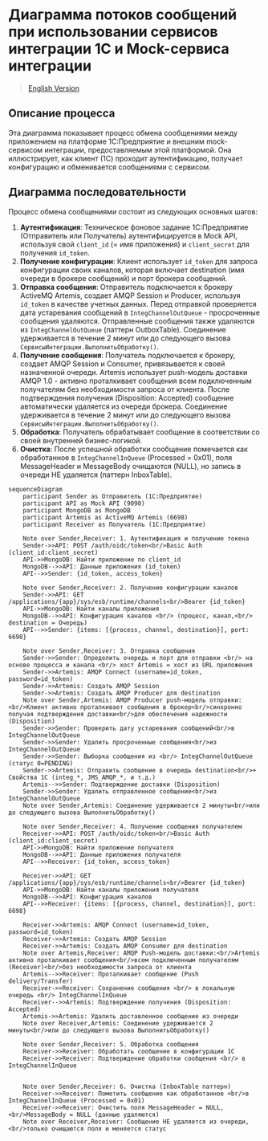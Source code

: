 # Диаграмма потоков сообщений при использовании сервисов интеграции 1С и Mock-сервиса интеграции
> [English Version](MessageFlowDiagram_EN.md)

## Описание процесса

Эта диаграмма показывает процесс обмена сообщениями между приложением на платформе 1С:Предприятие и внешним mock-сервисом интеграции, предоставляемым этой платформой. Она иллюстрирует, как клиент (1С) проходит аутентификацию, получает конфигурацию и обменивается сообщениями с сервисом.


## Диаграмма последовательности

Процесс обмена сообщениями состоит из следующих основных шагов:

1.  **Аутентификация**: Техническое фоновое задание 1С:Предприятие (Отправитель или Получатель) аутентифицируется в Mock API, используя свой `client_id` (= имя приложения) и `client_secret`  для получения `id_token`.
2.  **Получение конфигурации**: Клиент использует `id_token` для запроса конфигурации своих каналов, которая включает destination (имя очереди в брокере сообщений) и порт брокера сообщений.
3.  **Отправка сообщения**: Отправитель подключается к брокеру ActiveMQ Artemis, создает AMQP Session и Producer, используя `id_token` в качестве учетных данных. Перед отправкой проверяется дата устаревания сообщений в `IntegChannelOutQueue` - просроченные сообщения удаляются. Отправленные сообщения также удаляются из `IntegChannelOutQueue` (паттерн OutboxTable). Соединение удерживается в течение 2 минут или до следующего вызова `СервисыИнтеграции.ВыполнитьОбработку()`.
4.  **Получение сообщения**: Получатель подключается к брокеру, создает AMQP Session и Consumer, привязывается к своей назначенной очереди. Artemis использует push-модель доставки AMQP 1.0 - активно проталкивает сообщения всем подключенным получателям без необходимости запроса от клиента. После подтверждения получения (Disposition: Accepted) сообщение автоматически удаляется из очереди брокера. Соединение удерживается в течение 2 минут или до следующего вызова `СервисыИнтеграции.ВыполнитьОбработку()`.
5.  **Обработка**: Получатель обрабатывает сообщение в соответствии со своей внутренней бизнес-логикой.
6.  **Очистка**: После успешной обработки сообщение помечается как обработанное в `IntegChannelInQueue` (Processed = 0x01), поля MessageHeader и MessageBody очищаются (NULL), но запись в очереди НЕ удаляется (паттерн InboxTable).

```mermaid
sequenceDiagram
    participant Sender as Отправитель (1С:Предприятие)
    participant API as Mock API (9090)
    participant MongoDB as MongoDB
    participant Artemis as ActiveMQ Artemis (6698)
    participant Receiver as Получатель (1С:Предприятие)

    Note over Sender,Receiver: 1. Аутентификация и получение токена
    Sender->>API: POST /auth/oidc/token<br/>Basic Auth (client_id:client_secret)
    API->>MongoDB: Найти приложение по client_id
    MongoDB-->>API: Данные приложения (id_token)
    API-->>Sender: {id_token, access_token}

    Note over Sender,Receiver: 2. Получение конфигурации каналов
    Sender->>API: GET /applications/{app}/sys/esb/runtime/channels<br/>Bearer {id_token}
    API->>MongoDB: Найти каналы приложения
    MongoDB-->>API: Конфигурация каналов <br/> (процесс, канал,<br/> destination = Очередь)
    API-->>Sender: {items: [{process, channel, destination}], port: 6698}

    Note over Sender,Receiver: 3. Отправка сообщения
    Sender->>Sender: Определить очередь и порт для отправки <br/> на основе процесса и канала <br/> хост Artemis = хост из URL приложения
    Sender->>Artemis: AMQP Connect (username=id_token, password=id_token)
    Sender->>Artemis: Создать AMQP Session
    Sender->>Artemis: Создать AMQP Producer для destination
    Note over Sender,Artemis: AMQP Producer push-модель отправки:<br/>Клиент активно проталкивает сообщения в брокер<br/>синхронно получая подтверждения доставки<br/>для обеспечения надежности (Disposition)
    Sender->>Sender: Проверить дату устаревания сообщений<br/>в IntegChannelOutQueue
    Sender->>Sender: Удалить просроченные сообщения<br/>из IntegChannelOutQueue
    Sender->>Sender: Выборка сообщения из <br/> IntegChannelOutQueue (статус 0=PENDING)
    Sender->>Artemis: Отправить сообщение в очередь destination<br/>+ Свойства 1С (integ_*, JMS_AMQP_*, и т.д.)
    Artemis-->>Sender: Подтверждение доставки (Disposition)
    Sender->>Sender: Удалить отправленное сообщение<br/>из IntegChannelOutQueue
    Note over Sender,Artemis: Соединение удерживается 2 минуты<br/>или до следующего вызова ВыполнитьОбработку()

    Note over Sender,Receiver: 4. Получение сообщения получателем
    Receiver->>API: POST /auth/oidc/token<br/>Basic Auth (client_id:client_secret)
    API->>MongoDB: Найти приложение получателя
    MongoDB-->>API: Данные приложения получателя
    API-->>Receiver: {id_token, access_token}

    Receiver->>API: GET /applications/{app}/sys/esb/runtime/channels<br/>Bearer {id_token}
    API->>MongoDB: Найти каналы приложения получателя
    MongoDB-->>API: Конфигурация каналов
    API-->>Receiver: {items: [{process, channel, destination}], port: 6698}

    Receiver->>Artemis: AMQP Connect (username=id_token, password=id_token)
    Receiver->>Artemis: Создать AMQP Session
    Receiver->>Artemis: Создать AMQP Consumer для destination
    Note over Artemis,Receiver: AMQP Push-модель доставки:<br/>Artemis активно проталкивает сообщения<br/>всем подключенным получателям (Receiver)<br/>без необходимости запроса от клиента
    Artemis-->>Receiver: Проталкивает сообщение (Push delivery/Transfer)
    Receiver->>Receiver: Сохранение сообщения <br/> в локальную очередь <br/> IntegChannelInQueue
    Receiver-->>Artemis: Подтверждение получения (Disposition: Accepted)
    Artemis->>Artemis: Удалить доставленное сообщение из очереди
    Note over Receiver,Artemis: Соединение удерживается 2 минуты<br/>или до следующего вызова ВыполнитьОбработку()

    Note over Sender,Receiver: 5. Обработка сообщения
    Receiver->>Receiver: Обработать сообщение в конфигурации 1С
    Receiver->>Receiver: Подтверждение обработки сообщения <br/> в IntegChannelInQueue
    

    Note over Sender,Receiver: 6. Очистка (InboxTable паттерн)
    Receiver->>Receiver: Пометить сообщение как обработанное <br/>в IntegChannelInQueue (Processed = 0x01)
    Receiver->>Receiver: Очистить поля MessageHeader = NULL,<br/>MessageBody = NULL (данные удаляются)
    Note over Receiver,Receiver: Сообщение НЕ удаляется из очереди,<br/>только очищаются поля и меняется статус

```

